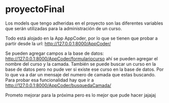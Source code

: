 # proyectoFinal

Los models que tengo adheridas en el proyecto son las diferentes variables que serán utilizadas para la administración de un curso.

Todo está alojado en la App AppCoder, por lo que se tienen que probar a partir desde la url: http://127.0.0.1:8000/AppCoder/

Se pueden agregar campos a la base de datos: http://127.0.0.1:8000/AppCoder/formulariocurso ahí se pueden agregar el nombre del curso y la camada.
También se puede buscar un curso en la base de datos pero no pude ver si existe ese curso en la base de datos. Por lo que va a dar un mensaje del numero de camada que estas buscando.
Para probar esa funcionalidad hay que ir a http://127.0.0.1:8000/AppCoder/busquedaCamada/

Prometo mejorar para la próxima pero es lo mejor que pude hacer jajajaj
